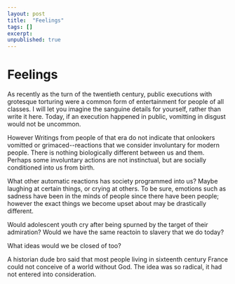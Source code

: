 ```yaml
---
layout: post
title:  "Feelings"
tags: []
excerpt:
unpublished: true
---
```


# Feelings

As recently as the turn of the twentieth century, public executions with grotesque torturing were a common form of entertainment for people of all classes. I will let you imagine the sanguine details for yourself, rather than write it here. Today, if an execution happened in public, vomitting in disgust would not be uncommon.

However Writings from people of that era do not indicate that onlookers vomitted or grimaced--reactions that we consider involuntary for modern people. There is nothing biologically different between us and them. Perhaps some involuntary actions are not instinctual, but are socially conditioned into us from birth.

What other automatic reactions has society programmed into us? Maybe laughing at certain things, or crying at others. To be sure, emotions such as sadness have been in the minds of people since there have been people; however the exact things we become upset about may be drastically different.

Would adolescent youth cry after being spurned by the target of their admiration? Would we have the same reactoin to slavery that we do today?

What ideas would we be closed of too?

A historian dude bro said that most people living in sixteenth century France could not conceive of a world without God. The idea was so radical, it had not entered into consideration.
